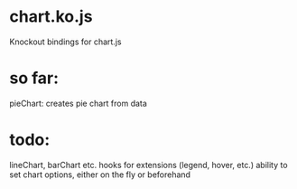 chart.ko.js
===========

Knockout bindings for chart.js

so far:
=======
pieChart: creates pie chart from data

todo:
=====
lineChart, barChart etc.
hooks for extensions (legend, hover, etc.)
ability to set chart options, either on the fly or beforehand

